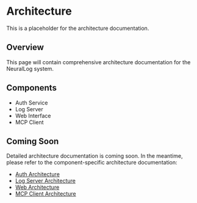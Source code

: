 # Architecture

This is a placeholder for the architecture documentation.

## Overview

This page will contain comprehensive architecture documentation for the NeuralLog system.

## Components

- Auth Service
- Log Server
- Web Interface
- MCP Client

## Coming Soon

Detailed architecture documentation is coming soon. In the meantime, please refer to the component-specific architecture documentation:

- [Auth Architecture](components/auth/architecture.md)
- [Log Server Architecture](components/log-server/architecture.md)
- [Web Architecture](components/web/architecture.md)
- [MCP Client Architecture](components/mcp-client/architecture.md)
